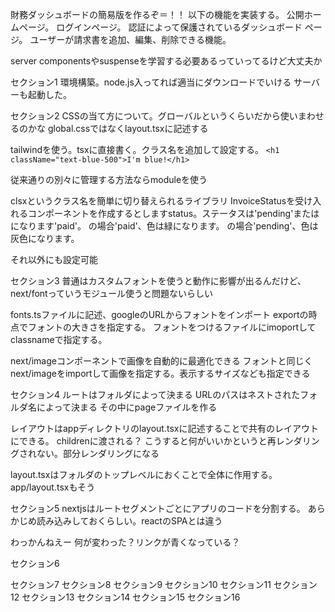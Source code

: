 財務ダッシュボードの簡易版を作るぞ＝！！
以下の機能を実装する。
公開ホームページ。
ログインページ。
認証によって保護されているダッシュボード ページ。
ユーザーが請求書を追加、編集、削除できる機能。

server componentsやsuspenseを学習する必要あるっていってるけど大丈夫か

セクション1
環境構築。node.js入ってれば適当にダウンロードでいける
サーバーも起動した。

セクション2
CSSの当て方について。グローバルというくらいだから使いまわせるのかな
global.cssではなくlayout.tsxに記述する

tailwindを使う。tsxに直接書く。クラス名を追加して設定する。
`<h1 className="text-blue-500">I'm blue!</h1>`

従来通りの別々に管理する方法ならmoduleを使う

clsxというクラス名を簡単に切り替えられるライブラリ
InvoiceStatusを受け入れるコンポーネントを作成するとしますstatus。ステータスは'pending'または になります'paid'。
の場合'paid'、色は緑になります。 の場合'pending'、色は灰色になります。

それ以外にも設定可能

セクション3
普通はカスタムフォントを使うと動作に影響が出るんだけど、next/fontっていうモジュール使うと問題ないらしい

fonts.tsファイルに記述、googleのURLからフォントをインポート
exportの時点でフォントの大きさを指定する。
フォントをつけるファイルにimoportしてclassnameで指定する。

next/imageコンポーネントで画像を自動的に最適化できる
フォントと同じくnext/imageをimportして画像を指定する。表示するサイズなども指定できる

セクション4
ルートはフォルダによって決まる
URLのパスはネストされたフォルダ名によって決まる
その中にpageファイルを作る

レイアウトはappディレクトリのlayout.tsxに記述することで共有のレイアウトにできる。
childrenに渡される？
こうすると何がいいかというと再レンダリングされない。部分レンダリングになる

layout.tsxはフォルダのトップレベルにおくことで全体に作用する。
app/layout.tsxもそう

セクション5
nextjsはルートセグメントごとにアプリのコードを分割する。
あらかじめ読み込みしておくらしい。reactのSPAとは違う

わっかんねえー
何が変わった？リンクが青くなっている？

セクション6


セクション7
セクション8
セクション9
セクション10
セクション11
セクション12
セクション13
セクション14
セクション15
セクション16
